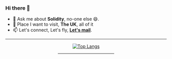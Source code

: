### Hi there 👋
- 💬 Ask me about **Solidity**, no-one else 😄.
- 🌱 Place I want to visit, **The UK**, all of it
- 📫 Let's connect, Let's fly, **[Let's mail](daphicx@gmail.com)**.

<div align=center>
  
  <hr>
  
  [![Top Langs](https://github-readme-stats.vercel.app/api/top-langs/?username=MsHinata&theme=omni&am&layout=compact&langs_count=10)](https://github.com/MsHinata/github-readme-stats)  
  
<hr width="35%">    
  
  </div>


<!--
**MissHinata/MissHinata** is a ✨ _special_ ✨ repository because its `README.md` (this file) appears on your GitHub profile.

Here are some ideas to get you started:

- 🔭 I’m currently working on ...
- 🌱 I’m currently learning ...
- 👯 I’m looking to collaborate on ...
- 🤔 I’m looking for help with ...
- 💬 Ask me about ...
- 📫 How to reach me: ...
- 😄 Pronouns: ...
- ⚡ Fun fact: ...
-->
